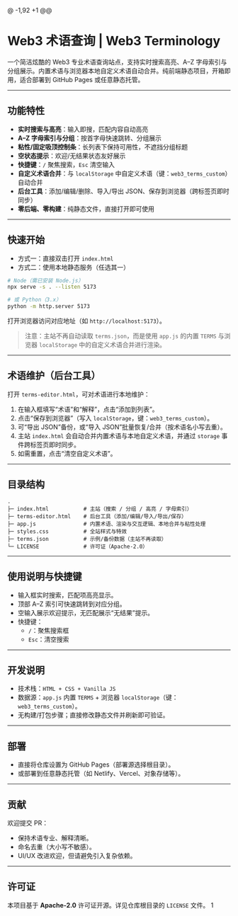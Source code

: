 @ -1,92 +1 @@
# Web3 术语查询 | Web3 Terminology

一个简洁炫酷的 Web3 专业术语查询站点，支持实时搜索高亮、A–Z 字母索引与分组展示。内置术语与浏览器本地自定义术语自动合并。纯前端静态项目，开箱即用，适合部署到 GitHub Pages 或任意静态托管。

---

## 功能特性
- **实时搜索与高亮**：输入即搜，匹配内容自动高亮
- **A–Z 字母索引与分组**：按首字母快速跳转、分组展示
- **粘性/固定吸顶控制条**：长列表下保持可用性，不遮挡分组标题
- **空状态提示**：欢迎/无结果状态友好展示
- **快捷键**：`/` 聚焦搜索，`Esc` 清空输入
- **自定义术语合并**：与 `localStorage` 中自定义术语（键：`web3_terms_custom`）自动合并
- **后台工具**：添加/编辑/删除、导入/导出 JSON、保存到浏览器（跨标签页即时同步）
- **零后端、零构建**：纯静态文件，直接打开即可使用

---

## 快速开始
- 方式一：直接双击打开 `index.html`
- 方式二：使用本地静态服务（任选其一）

```bash
# Node（需已安装 Node.js）
npx serve -s . --listen 5173

# 或 Python（3.x）
python -m http.server 5173
```

打开浏览器访问对应地址（如 `http://localhost:5173`）。

> 注意：主站不再自动读取 `terms.json`，而是使用 `app.js` 的内置 `TERMS` 与浏览器 `localStorage` 中的自定义术语合并进行渲染。

---

## 术语维护（后台工具）
打开 `terms-editor.html`，可对术语进行本地维护：
1. 在输入框填写“术语”和“解释”，点击“添加到列表”。
2. 点击“保存到浏览器”（写入 `localStorage`，键：`web3_terms_custom`）。
3. 可“导出 JSON”备份，或“导入 JSON”批量恢复/合并（按术语名小写去重）。
4. 主站 `index.html` 会自动合并内置术语与本地自定义术语，并通过 `storage` 事件跨标签页即时同步。
5. 如需重置，点击“清空自定义术语”。

---

## 目录结构
```
.
├─ index.html           # 主站（搜索 / 分组 / 高亮 / 字母索引）
├─ terms-editor.html    # 后台工具（添加/编辑/导入/导出/保存）
├─ app.js               # 内置术语、渲染与交互逻辑、本地合并与粘性处理
├─ styles.css           # 全站样式与特效
├─ terms.json           # 示例/备份数据（主站不再读取）
└─ LICENSE              # 许可证（Apache-2.0）
```

---

## 使用说明与快捷键
- 输入框实时搜索，匹配项高亮显示。
- 顶部 A–Z 索引可快速跳转到对应分组。
- 空输入展示欢迎提示，无匹配展示“无结果”提示。
- 快捷键：
  - `/`：聚焦搜索框
  - `Esc`：清空搜索

---

## 开发说明
- 技术栈：`HTML + CSS + Vanilla JS`
- 数据源：`app.js` 内置 `TERMS` + 浏览器 `localStorage`（键：`web3_terms_custom`）。
- 无构建/打包步骤；直接修改静态文件并刷新即可验证。

---

## 部署
- 直接将仓库设置为 GitHub Pages（部署源选择根目录）。
- 或部署到任意静态托管（如 Netlify、Vercel、对象存储等）。

---

## 贡献
欢迎提交 PR：
- 保持术语专业、解释清晰。
- 命名去重（大小写不敏感）。
- UI/UX 改进欢迎，但请避免引入复杂依赖。

---

## 许可证
本项目基于 **Apache-2.0** 许可证开源。详见仓库根目录的 `LICENSE` 文件。
1